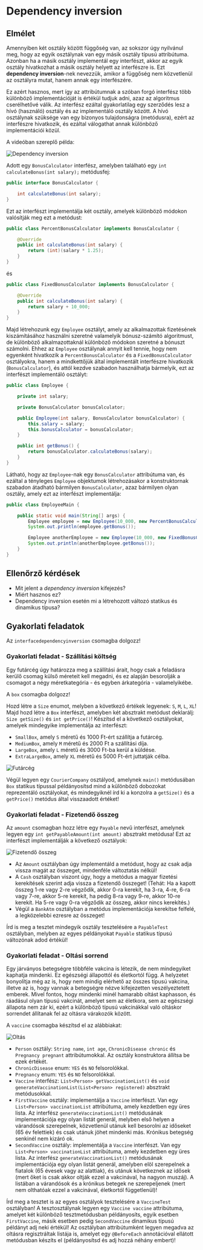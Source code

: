 # Dependency inversion

## Elmélet

Amennyiben két osztály között függőség van, az sokszor úgy nyilvánul meg, hogy az egyik 
osztálynak van egy másik osztály típusú attribútuma. Azonban ha a másik osztály implementál 
egy interfészt, akkor az egyik osztály hivatkozhat a másik osztály helyett az interfészre is. 
Ezt **dependency inversion**-nek nevezzük, amikor a függőség nem közvetlenül az osztályra 
mutat, hanem annak egy interfészére. 

Ez azért hasznos, mert így az attribútumnak a szóban forgó interfész több különböző implementációját 
is értékül tudjuk adni, azaz az algoritmus cserélhetővé válik. Az interfész ezáltal gyakorlatilag 
egy szerződés lesz a hívó (használó) osztály és az implementáló osztály között. A hívó
osztálynak szüksége van egy bizonyos tulajdonságra (metódusra), ezért az interfészre hivatkozik, 
és ezáltal válogathat annak különböző implementációi közül.

A videóban szereplő példa:

![Dependency inversion](images/interfacedependencyinversion.png)

Adott egy `BonusCalculator` interfész, amelyben található egy `int calculateBonus(int salary);` metódusfej:

```java
public interface BonusCalculator {

    int calculateBonus(int salary);
}
```

Ezt az interfészt implementálja két osztály, amelyek különböző módokon valósítják meg ezt a metódust:

```java
public class PercentBonusCalculator implements BonusCalculator {

    @Override
    public int calculateBonus(int salary) {
        return (int)(salary * 1.25);
    }
}
```

és

```java
public class FixedBonusCalculator implements BonusCalculator {

    @Override
    public int calculateBonus(int salary) {
        return salary + 10_000;
    }
}
```

Majd létrehozunk egy `Employee` osztályt, amely az alkalmazottak fizetésének kiszámításához
használni szeretné valamelyik bónusz-számító algoritmust, de különböző alkalmazottaknál 
különböző módokon szeretné a bónuszt számolni. Ehhez az `Employee` osztálynak annyit 
kell tennie, hogy nem egyenként hivatkozik a `PercentBonusCalculator` és a 
`FixedBonusCalculator` osztályokra, hanem a mindkettőjük által implementált interfészre 
hivatkozik (`BonusCalculator`), és attól kezdve szabadon használhatja bármelyik, ezt az 
interfészt implementáló osztályt:

```java
public class Employee {

    private int salary;

    private BonusCalculator bonusCalculator;

    public Employee(int salary, BonusCalculator bonusCalculator) {
        this.salary = salary;
        this.bonusCalculator = bonusCalculator;
    }

    public int getBonus() {
        return bonusCalculator.calculateBonus(salary);
    }
}
```

Látható, hogy az `Employee`-nak egy `BonusCalculator` attribútuma van, és ezáltal 
a tényleges `Employee` objektumok létrehozásakor a konstruktornak szabadon átadható 
bármilyen `BonusCalculator`, azaz bármilyen olyan osztály, amely ezt az interfészt 
implementálja:

```java
public class EmployeeMain {

    public static void main(String[] args) {
        Employee employee = new Employee(10_000, new PercentBonusCalculator());
        System.out.println(employee.getBonus());

        Employee anotherEmployee = new Employee(10_000, new FixedBonusCalculator());
        System.out.println(anotherEmployee.getBonus());
    }
}
```

## Ellenőrző kérdések

* Mit jelent a _dependency inversion_ kifejezés?
* Miért hasznos ez?
* Dependency inversion esetén mi a létrehozott változó statikus és dinamikus típusa?

## Gyakorlati feladatok

Az `interfacedependencyinversion` csomagba dolgozz!

### Gyakorlati feladat - Szállítási költség

Egy futárcég úgy határozza meg a szállítási árait, hogy csak a feladásra kerülő csomag külső méreteit kell megadni, 
és ez alapján besorolják a csomagot a négy méretkategória - és egyben árkategória - valamelyikébe. 

A `box` csomagba dolgozz!

Hozd létre a `Size` enumot, melyben a következő értékek legyenek: `S`, `M`, `L`, `XL`! Majd hozd létre a `Box` 
interfészt, amelyben két absztrakt metódust deklarálj: `Size getSize()` és `int getPrice()`! Készítsd el a 
következő osztályokat, amelyek mindegyike implementálja az interfészt: 

* `SmallBox`, amely `S` méretű és 1000 Ft-ért szállítja a futárcég.
* `MediumBox`, amely `M` méretű és 2000 Ft a szállítási díja.
* `LargeBox`, amely `L` méretű és 3000 Ft-ba kerül a küldése.
* `ExtraLargeBox`, amely `XL` méretű és 5000 Ft-ért juttatják célba.

![Futárcég](images/couriercompany.png)

Végül legyen egy `CourierCompany` osztályod, amelynek `main()` metódusában `Box` statikus típussal példányosítsd 
mind a különböző dobozokat reprezentáló osztályokat, és mindegyiknél írd ki a konzolra a `getSize()` és a `getPrice()` metódus 
által visszaadott értéket!

### Gyakorlati feladat - Fizetendő összeg

Az `amount` csomagban hozz létre egy `Payable` nevű interfészt, amelynek legyen egy `int getPayableAmount(int amount)` 
absztrakt metódusa! Ezt az interfészt implementálják a következő osztályok:

![Fizetendő összeg](images/payableamount.png)

* Az `Amount` osztályban úgy implementáld a metódust, hogy az csak adja vissza magát az összeget, mindenféle 
  változtatás nélkül!
* A `Cash` osztályban viszont úgy, hogy a metódus a magyar fizetési kerekítések szerint adja vissza a fizetendő összeget!
  (Tehát: Ha a kapott összeg 1-re vagy 2-re végződik, akkor 0-ra kerekít, ha 3-ra, 4-re, 6-ra vagy 7-re, akkor 5-re 
  kerekít, ha pedig 8-ra vagy 9-re, akkor 10-re kerekít. Ha 5-re vagy 0-ra végződik az összeg, akkor nincs kerekítés.)
* Végül a `BankAtm` osztályban a metódus implementációja kerekítse felfelé, a legközelebbi ezresre az összeget!

Írd is meg a tesztet mindegyik osztály tesztelésére a `PayableTest` osztályban, melyben az egyes példányokat `Payable` 
statikus típusú változónak adod értékül!

### Gyakorlati feladat - Oltási sorrend

Egy járványos betegségre többféle vakcina is létezik, de nem mindegyiket kaphatja mindenki. Ez egészségi állapottól és 
életkortól függ. A helyzetet bonyolítja még az is, hogy nem mindig elérhető az összes típusú vakcina, illetve az 
is, hogy vannak a betegségre nézve kifejezetten veszélyeztetett emberek. Mivel fontos, hogy mindenki minél hamarabb 
oltást kaphasson, és ráadásul olyan típusú vakcinát, amelyet sem az életkora, sem az egészségi állapota nem zár ki, 
ezért a különböző típusú vakcinákkal való oltáskor sorrendet állítanak fel az oltásra várakozók között. 

A `vaccine` csomagba készítsd el az alábbiakat:

![Oltás](images/vaccine.png)

* `Person` osztály: `String name`, `int age`, `ChronicDisease chronic` és `Pregnancy pregnant` attribútumokkal. 
  Az osztály konstruktora állítsa be ezek értékét.
* `ChronicDisease` enum: `YES` és `NO` felsorolókkal.
* `Pregnancy` enum: `YES` és `NO` felsorolókkal.
* `Vaccine` interfész: `List<Person> getVaccinationList()` és `void generateVaccinationList(List<Person> registered)` 
  absztrakt metódusokkal.
* `FirstVaccine` osztály: implementálja a `Vaccine` interfészt. Van egy `List<Person> vaccinationList` attribútuma, 
  amely kezdetben egy üres lista. Az interfész `generateVaccinationList()` metódusának implementációja egy olyan 
  listát generál, melyben első helyen a várandósok szerepelnek, közvetlenül utánuk kell besorolni az időseket 
  (65 év felettiek) és csak utánuk jöhet mindenki más. Krónikus betegség senkinél nem kizáró ok.
* `SecondVaccine` osztály: implementálja a `Vaccine` interfészt. Van egy `List<Person> vaccinationList` attribútuma,
  amely kezdetben egy üres lista. Az interfész `generateVaccinationList()` metódusának implementációja egy olyan listát generál,
  amelyben elöl szerepelnek a fiatalok (65 évesek vagy az alattiak), és utánuk következnek az idősek (mert őket is csak akkor 
  oltják ezzel a vakcinával, ha nagyon muszáj). A listában a várandósok és a krónikus betegek ne szerepeljenek 
  (mert nem olthatóak ezzel a vakcinával, életkortól függetlenül)!
  
Írd meg a tesztet is az egyes osztályok tesztelésére a `VaccineTest` osztályban! A tesztosztálynak legyen egy `Vaccine vaccine` 
attribútuma, amelyet két különböző tesztmetódusban példányosíts, egyik esetben `FirstVaccine`, másik esetben 
pedig `SecondVaccine` dinamikus típusú példányt adj neki értékül! Az osztályban attribútumként legyen megadva az oltásra 
regisztráltak listája is, amelyet egy `@BeforeEach` annotációval ellátott metódusban készíts el (példányosítsd és adj hozzá 
néhány embert)!